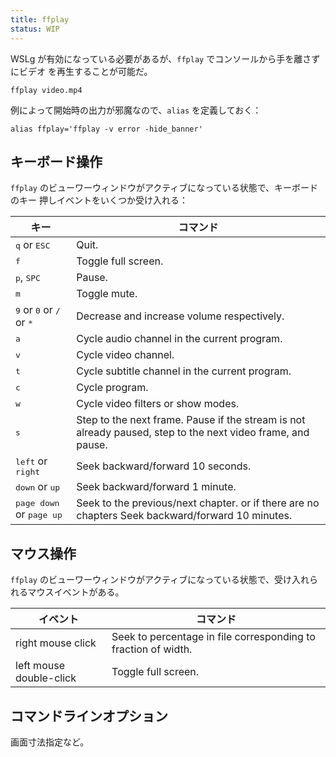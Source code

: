 ```yaml
---
title: ffplay
status: WIP
---
```


WSLg が有効になっている必要があるが、`ffplay` でコンソールから手を離さずにビデオ
を再生することが可能だ。

```console
ffplay video.mp4
```

例によって開始時の出力が邪魔なので、`alias` を定義しておく：

```shell
alias ffplay='ffplay -v error -hide_banner'
```

## キーボード操作

`ffplay` のビューワーウィンドウがアクティブになっている状態で、キーボードのキー
押しイベントをいくつか受け入れる：

| キー | コマンド |
|----------|-------|
| <kbd>q</kbd> or <kbd>ESC</kbd> | Quit. |
| <kbd>f</kbd> | Toggle full screen. |
| <kbd>p</kbd>, <kbd>SPC</kbd> | Pause. |
| <kbd>m</kbd> | Toggle mute. |
| <kbd>9</kbd> or <kbd>0</kbd> or <kbd>/</kbd> or <kbd>*</kbd> | Decrease and increase volume respectively. |
| <kbd>a</kbd> | Cycle audio channel in the current program. |
| <kbd>v</kbd> | Cycle video channel. |
| <kbd>t</kbd> | Cycle subtitle channel in the current program. |
| <kbd>c</kbd> | Cycle program. |
| <kbd>w</kbd> | Cycle video filters or show modes. |
| <kbd>s</kbd> | Step to the next frame. Pause if the stream is not already paused, step to the next video frame, and pause. |
| <kbd>left</kbd> or <kbd>right</kbd> | Seek backward/forward 10 seconds. |
| <kbd>down</kbd> or <kbd>up</kbd> | Seek backward/forward 1 minute. |
| <kbd>page down</kbd> or <kbd>page up</kbd> | Seek to the previous/next chapter. or if there are no chapters Seek backward/forward 10 minutes. |

## マウス操作

`ffplay` のビューワーウィンドウがアクティブになっている状態で、受け入れられるマウスイベントがある。

| イベント | コマンド |
|----------|----------|
| right mouse click | Seek to percentage in file corresponding to fraction of width. |
| left mouse double-click | Toggle full screen. |

## コマンドラインオプション

画面寸法指定など。

